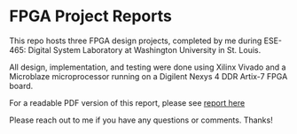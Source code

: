 # FPGA Project Reports

This repo hosts three FPGA design projects, completed by me during ESE-465: Digital System Laboratory at Washington University in St. Louis.

All design, implementation, and testing were done using Xilinx Vivado and a Microblaze microprocessor running on a Digilent Nexys 4 DDR Artix-7 FPGA board.

For a readable PDF version of this report, please see [report here](Doc/Will_Wu-FPGA_Design.pdf)

Please reach out to me if you have any questions or comments. Thanks!
